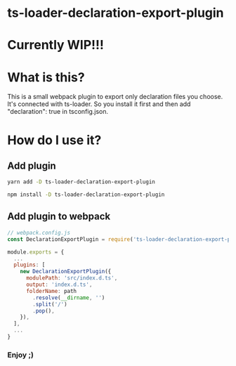 # ts-loader-declaration-export-plugin

# Currently WIP!!!

# What is this?

This is a small webpack plugin to export only declaration files you choose. It's connected with ts-loader. So you install it first and then add "declaration": true in tsconfig.json.

# How do I use it?

## Add plugin

```sh
yarn add -D ts-loader-declaration-export-plugin
```

```sh
npm install -D ts-loader-declaration-export-plugin
```

## Add plugin to webpack

```javascript
// webpack.config.js
const DeclarationExportPlugin = require('ts-loader-declaration-export-plugin');

module.exports = {
  ...
  plugins: [
    new DeclarationExportPlugin({
      modulePath: 'src/index.d.ts',
      output: 'index.d.ts',
      folderName: path
        .resolve(__dirname, '')
        .split('/')
        .pop(),
    }),
  ],
  ...
}
```

### Enjoy ;)
